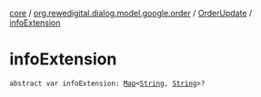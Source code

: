 [core](../../index.md) / [org.rewedigital.dialog.model.google.order](../index.md) / [OrderUpdate](index.md) / [infoExtension](./info-extension.md)

# infoExtension

`abstract var infoExtension: `[`Map`](https://kotlinlang.org/api/latest/jvm/stdlib/kotlin.collections/-map/index.html)`<`[`String`](https://kotlinlang.org/api/latest/jvm/stdlib/kotlin/-string/index.html)`, `[`String`](https://kotlinlang.org/api/latest/jvm/stdlib/kotlin/-string/index.html)`>?`